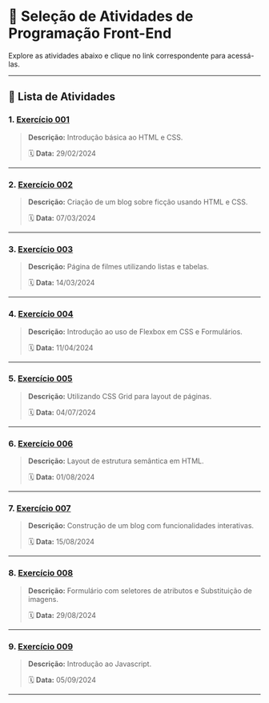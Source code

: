 # 🎯 **Seleção de Atividades de Programação Front-End**

Explore as atividades abaixo e clique no link correspondente para acessá-las.

---

## 📝 **Lista de Atividades**

### **1. [Exercício 001](https://lyankaleu.github.io/PWF-266-IFPI/2024-02-29/index.html)**
> **Descrição:** Introdução básica ao HTML e CSS.
>
> 🗓️ **Data:** 29/02/2024
>

---

### **2. [Exercício 002](https://lyankaleu.github.io/PWF-266-IFPI/2024-03-07/blog-ficcao.html)**
> **Descrição:** Criação de um blog sobre ficção usando HTML e CSS.
>
> 🗓️ **Data:** 07/03/2024
>

---

### **3. [Exercício 003](https://lyankaleu.github.io/PWF-266-IFPI/2024-03-14/filmes.html)**
> **Descrição:** Página de filmes utilizando listas e tabelas.
>
> 🗓️ **Data:** 14/03/2024
>

---

### **4. [Exercício 004](https://lyankaleu.github.io/PWF-266-IFPI/2024-04-11/index.html)**
> **Descrição:** Introdução ao uso de Flexbox em CSS e Formulários.
>
> 🗓️ **Data:** 11/04/2024
>

---

### **5. [Exercício 005](https://lyankaleu.github.io/PWF-266-IFPI/2024-07-04/index.html)**
> **Descrição:** Utilizando CSS Grid para layout de páginas.
>
> 🗓️ **Data:** 04/07/2024
>

---

### **6. [Exercício 006](https://lyankaleu.github.io/PWF-266-IFPI/2024-08-01/index.html)**
> **Descrição:** Layout de estrutura semântica em HTML.
>
> 🗓️ **Data:** 01/08/2024
>

---

### **7. [Exercício 007](https://lyankaleu.github.io/PWF-266-IFPI/2024-08-15/blog.html)**
> **Descrição:** Construção de um blog com funcionalidades interativas.
>
> 🗓️ **Data:** 15/08/2024
>

---

### **8. [Exercício 008](https://lyankaleu.github.io/PWF-266-IFPI/2024-08-29/index.html)**
> **Descrição:** Formulário com seletores de atributos e Substituição de imagens.
>
> 🗓️ **Data:** 29/08/2024
>

---

### **9. [Exercício 009](https://lyankaleu.github.io/PWF-266-IFPI/2024-09-05/index.html)**
> **Descrição:** Introdução ao Javascript.
>
> 🗓️ **Data:** 05/09/2024
>

---

